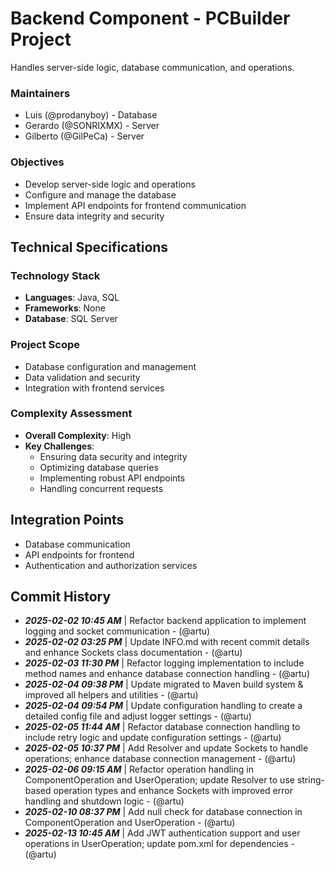 # Backend Component - PCBuilder Project

Handles server-side logic, database communication, and operations.

### Maintainers
- Luis (@prodanyboy) - Database
- Gerardo (@SONRIXMX) - Server
- Gilberto (@GilPeCa) - Server

### Objectives
- Develop server-side logic and operations
- Configure and manage the database
- Implement API endpoints for frontend communication
- Ensure data integrity and security

## Technical Specifications

### Technology Stack
- **Languages**: Java, SQL
- **Frameworks**: None
- **Database**: SQL Server

### Project Scope
- Database configuration and management
- Data validation and security
- Integration with frontend services

### Complexity Assessment
- **Overall Complexity**: High
- **Key Challenges**:
  - Ensuring data security and integrity
  - Optimizing database queries
  - Implementing robust API endpoints
  - Handling concurrent requests

## Integration Points
- Database communication
- API endpoints for frontend
- Authentication and authorization services

## Commit History
- _**2025-02-02 10:45 AM**_ | Refactor backend application to implement logging and socket communication - (@artu)
- _**2025-02-02 03:25 PM**_ | Update INFO.md with recent commit details and enhance Sockets class documentation - (@artu)
- _**2025-02-03 11:30 PM**_ | Refactor logging implementation to include method names and enhance database connection handling - (@artu)
- _**2025-02-04 09:38 PM**_ | Update migrated to Maven build system & improved all helpers and utilities - (@artu)
- _**2025-02-04 09:54 PM**_ | Update configuration handling to create a detailed config file and adjust logger settings - (@artu)
- _**2025-02-05 11:44 AM**_ | Refactor database connection handling to include retry logic and update configuration settings - (@artu)
- _**2025-02-05 10:37 PM**_ | Add Resolver and update Sockets to handle operations; enhance database connection management - (@artu)
- _**2025-02-06 09:15 AM**_ | Refactor operation handling in ComponentOperation and UserOperation; update Resolver to use string-based operation types and enhance Sockets with improved error handling and shutdown logic - (@artu)
- _**2025-02-10 08:37 PM**_ | Add null check for database connection in ComponentOperation and UserOperation - (@artu)
- _**2025-02-13 10:45 AM**_ | Add JWT authentication support and user operations in UserOperation; update pom.xml for dependencies - (@artu)